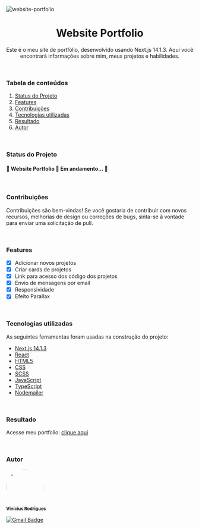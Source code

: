![website-portfolio](https://github.com/ViniciusRodrigues10/portfolio-website/assets/76957963/ea309aad-cb09-4186-a3a0-f8090c559d73)

<h1 align="center">Website Portfolio</h1>
<p align="center">Este é o meu site de portfólio, desenvolvido usando Next.js 14.1.3. Aqui você encontrará informações sobre mim, meus projetos e habilidades.</p>

<br/>

### Tabela de conteúdos
1. [Status do Projeto](#status-do-projeto)
2. [Features](#features)
3. [Contribuições](#contribuições)
4. [Tecnologias utilizadas](#tecnologias-utilizadas)
5. [Resultado](#resultado)
6. [Autor](#autor)

<br/>

### Status do Projeto
<h4 align=""> 
	🚧  Website Portfolio 🚀 Em andamento...  🚧
</h4>

<br/>

### Contribuições
Contribuições são bem-vindas! Se você gostaria de contribuir com novos recursos, melhorias de design ou correções de bugs, sinta-se à vontade para enviar uma solicitação de pull.

<br/>

### Features

- [x] Adicionar novos projetos
- [x] Criar cards de projetos
- [x] Link para acesso dos código dos projetos
- [x] Envio de mensagens por email
- [x] Responsividade
- [x] Efeito Parallax

<br/>

### Tecnologias utilizadas
As seguintes ferramentas foram usadas na construção do projeto:
- [Next.js 14.1.3](https://nextjs.org/)
- [React](https://react.dev/)
- [HTML5](https://ebaconline.com.br/blog/o-que-e-html5-seo)
- [CSS](https://developer.mozilla.org/pt-BR/docs/Web/CSS)
- [SCSS](https://sass-lang.com/)
- [JavaScript](https://developer.mozilla.org/pt-BR/docs/Learn/JavaScript/First_steps/What_is_JavaScript)
- [TypeScript](https://www.typescriptlang.org/)
- [Nodemailer](https://www.nodemailer.com/)
  
<br/>

### Resultado
Acesse meu portfolio: [clique aqui](https://portfolio-vinicius-rodrigues.netlify.app/)

<br/>

### Autor
<a href="https://www.linkedin.com/in/viniciusgonzagacavalcante/">
	<!-- <img src="https://avatars.githubusercontent.com/u/76957963?v=4" style="border-radius: 50%;" width="100px;" alt=""/> -->
	<img src="https://github.com/ViniciusRodrigues10/real-time-polls/assets/76957963/150fca30-7a34-46a6-826e-74b812fc4329" style="border-radius: 50%;" width="100px;" alt=""/>
<br />
	
<a href="https://www.linkedin.com/in/viniciusgonzagacavalcante/" title="vinicius-linkedin">
  <sub><b>Vinícius Rodrigues</b></sub>
</a>

[![Gmail Badge](https://img.shields.io/badge/-vinicius.gonzaga-c14438?style=flat-square&logo=Gmail&logoColor=white&link=mailto:tgmarinho@gmail.com)](mailto:vinicius.gonzaga@academico.ifpb.edu.br)
